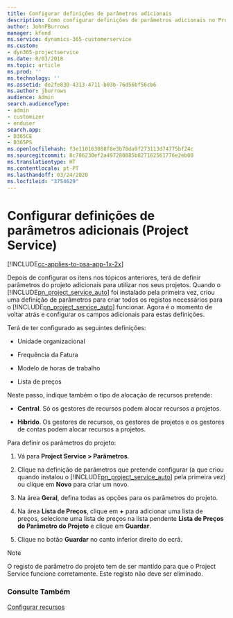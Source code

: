 ```yaml
---
title: Configurar definições de parâmetros adicionais
description: Como configurar definições de parâmetros adicionais no Project Service
author: JohnPBurrows
manager: kfend
ms.service: dynamics-365-customerservice
ms.custom:
- dyn365-projectservice
ms.date: 8/03/2018
ms.topic: article
ms.prod: ''
ms.technology: ''
ms.assetid: de2fe830-4313-4711-b03b-76d56bf56cb6
ms.author: jburrows
audience: Admin
search.audienceType:
- admin
- customizer
- enduser
search.app:
- D365CE
- D365PS
ms.openlocfilehash: f3e110163088f8e3b78da9f273113d74775bf24c
ms.sourcegitcommit: 8c786230ef2a497280885b827162561776e2eb00
ms.translationtype: HT
ms.contentlocale: pt-PT
ms.lasthandoff: 03/24/2020
ms.locfileid: "3754629"
---
```

# <a name="configure-additional-parameter-settings-project-service"></a>Configurar definições de parâmetros adicionais (Project Service)

[!INCLUDE[cc-applies-to-psa-app-1x-2x](../includes/cc-applies-to-psa-app-1x-2x.md)]

Depois de configurar os itens nos tópicos anteriores, terá de definir parâmetros do projeto adicionais para utilizar nos seus projetos. Quando o [!INCLUDE[pn_project_service_auto](../includes/pn-project-service-auto.md)] foi instalado pela primeira vez, criou uma definição de parâmetros para criar todos os registos necessários para o [!INCLUDE[pn_project_service_auto](../includes/pn-project-service-auto.md)] funcionar. Agora é o momento de voltar atrás e configurar os campos adicionais para estas definições.  
  
 Terá de ter configurado as seguintes definições:  
  
-   Unidade organizacional  
  
-   Frequência da Fatura  
  
-   Modelo de horas de trabalho  
  
-   Lista de preços  
 
Neste passo, indique também o tipo de alocação de recursos pretende:  
  
- **Central**. Só os gestores de recursos podem alocar recursos a projetos.  
  
- **Híbrido**. Os gestores de recursos, os gestores de projetos e os gestores de contas podem alocar recursos a projetos.  
  
 
Para definir os parâmetros do projeto:  
  
1. Vá para **Project Service > Parâmetros**.  
  
2. Clique na definição de parâmetros que pretende configurar (a que criou quando instalou o [!INCLUDE[pn_project_service_auto](../includes/pn-project-service-auto.md)] pela primeira vez) ou clique em **Novo** para criar um novo.  
  
3. Na área **Geral**, defina todas as opções para os parâmetros do projeto.  
  
4. Na área **Lista de Preços**, clique em **+** para adicionar uma lista de preços, selecione uma lista de preços na lista pendente **Lista de Preços do Parâmetro do Projeto** e clique em **Guardar**.  
  
5. Clique no botão **Guardar** no canto inferior direito do ecrã.  

> [!NOTE]
> O registo de parâmetro do projeto tem de ser mantido para que o Project Service funcione corretamente. Este registo não deve ser eliminado.

### <a name="see-also"></a>Consulte Também  
 [Configurar recursos](../project-service/set-up-resources.md)
